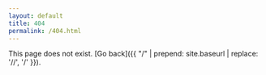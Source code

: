 ```yaml
---
layout: default
title: 404
permalink: /404.html
---
```


This page does not exist. [Go back]({{ "/" | prepend: site.baseurl | replace: '//', '/' }}).

